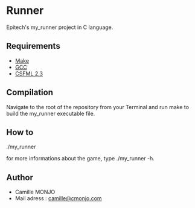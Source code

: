 # Runner


Epitech's my_runner project in C language. 

## Requirements

 * [Make](https://www.gnu.org/software/make//)
 * [GCC](https://gcc.gnu.org/)
 * [CSFML 2.3](https://www.sfml-dev.org/download.php)

## Compilation

Navigate to the root of the repository from your Terminal and run make to build the my_runner executable file.

## How to

./my_runner <map>

for more informations about the game, type ./my_runner -h.

## Author

* Camille MONJO
* Mail adress : camille@cmonjo.com

